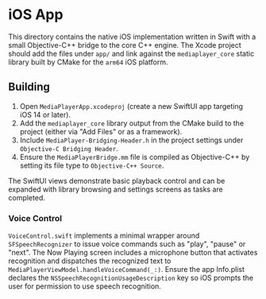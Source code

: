 # iOS App

This directory contains the native iOS implementation written in Swift
with a small Objective-C++ bridge to the core C++ engine. The Xcode
project should add the files under `app/` and link against the
`mediaplayer_core` static library built by CMake for the `arm64` iOS
platform.

## Building

1. Open `MediaPlayerApp.xcodeproj` (create a new SwiftUI app targeting
iOS 14 or later).
2. Add the `mediaplayer_core` library output from the CMake build to the
project (either via "Add Files" or as a framework).
3. Include `MediaPlayer-Bridging-Header.h` in the project settings under
`Objective‑C Bridging Header`.
4. Ensure the `MediaPlayerBridge.mm` file is compiled as Objective-C++ by
setting its file type to `Objective-C++ Source`.

The SwiftUI views demonstrate basic playback control and can be expanded
with library browsing and settings screens as tasks are completed.

### Voice Control

`VoiceControl.swift` implements a minimal wrapper around `SFSpeechRecognizer`
to issue voice commands such as "play", "pause" or "next". The Now Playing
screen includes a microphone button that activates recognition and dispatches
the recognized text to `MediaPlayerViewModel.handleVoiceCommand(_:)`.
Ensure the app Info.plist declares the `NSSpeechRecognitionUsageDescription`
key so iOS prompts the user for permission to use speech recognition.
